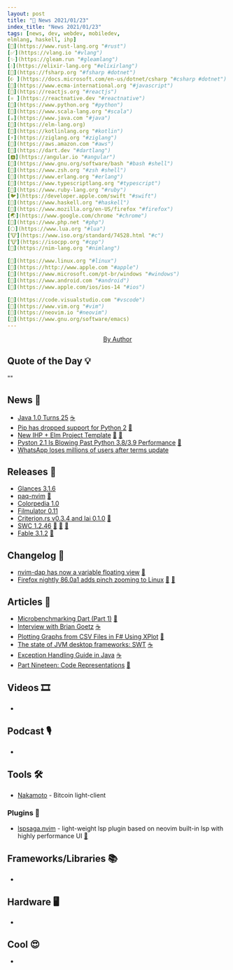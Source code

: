 ```yaml
---
layout: post
title: "📜 News 2021/01/23"
index_title: "News 2021/01/23"
tags: [news, dev, webdev, mobiledev,
elmlang, haskell, ihp]
[🦀](https://www.rust-lang.org "#rust")
[✅](https://vlang.io "#vlang")
[✨](https://gleam.run "#gleamlang")
[💧](https://elixir-lang.org "#elixirlang")
[🔷](https://fsharp.org "#fsharp #dotnet")
[☪️ ](https://docs.microsoft.com/en-us/dotnet/csharp "#csharp #dotnet")
[🔶](https://www.ecma-international.org "#javascript")
[🔶](https://reactjs.org "#reactjs")
[⚛️ ](https://reactnative.dev "#reactnative")
[🐍](https://www.python.org "#python")
[💈](https://www.scala-lang.org "#scala")
[☕️](https://www.java.com "#java")
[🔰](https://elm-lang.org)
[🗼](https://kotlinlang.org "#kotlin")
[⚡️](https://ziglang.org "#ziglang")
[🌳](https://aws.amazon.com "#aws")
[🎯](https://dart.dev "#dartlang")
[🅰️](https://angular.io "#angular")
[🐚](https://www.gnu.org/software/bash "#bash #shell")
[🐚](https://www.zsh.org "#zsh #shell")
[📡](https://www.erlang.org "#erlang")
[🔷](https://www.typescriptlang.org "#typescript")
[🔻](https://www.ruby-lang.org "#ruby")
[🐦](https://developer.apple.com/swift "#swift")
[🎩](https://www.haskell.org "#haskell")
[🦊](https://www.mozilla.org/en-US/firefox "#firefox")
[🌏](https://www.google.com/chrome "#chrome")
[🐘](https://www.php.net "#php")
[🌕](https://www.lua.org "#lua")
[🐮](https://www.iso.org/standard/74528.html "#c")
[🐮](https://isocpp.org "#cpp")
[👑](https://nim-lang.org "#nimlang")

[🐧](https://www.linux.org "#linux")
[🍎](https://http://www.apple.com "#apple")
[🦋](https://www.microsoft.com/pt-br/windows "#windows")
[🤖](https://www.android.com "#android")
[📱](https://www.apple.com/ios/ios-14 "#ios")

[📝](https://code.visualstudio.com "#vscode")
[🍃](https://www.vim.org "#vim")
[🍃](https://neovim.io "#neovim")
[🐃](https://www.gnu.org/software/emacs)
---
```


<a href="https://daily-tech-news.github.io/2021/01/23/news.html">
  <img src=""
     alt=""
     class="image">
</a>

<div style="text-align:center">
   <a href="">By Author</a>
</div>

## Quote of the Day 💡

""

[]()

## News 📰

- [Java 1.0 Turns 25](https://www.infoq.com/news/2021/01/java-turns-25/) [☕️](https://www.java.com "#java")
- [Pip has dropped support for Python 2](https://pip.pypa.io/en/stable/news/#id1) [🐍](https://www.python.org "#python")
- [New IHP + Elm Project Template](https://ihp.digitallyinduced.com/ShowPost?postId=af9d7040-ce08-4b32-b539-f6bc7e10926b) [🔰](https://elm-lang.org) [🎩](https://www.haskell.org "#haskell")
- [Pyston 2.1 Is Blowing Past Python 3.8/3.9 Performance](https://www.phoronix.com/scan.php?page=news_item&px=Pyston-2.1-vs-Python-3.8-3.9) [🐍](https://www.python.org "#python")
- [WhatsApp loses millions of users after terms update](https://www.theguardian.com/technology/2021/jan/24/whatsapp-loses-millions-of-users-after-terms-update)

## Releases 🥳

- [Glances 3.1.6](https://github.com/nicolargo/glances/releases/tag/v3.1.6)
- [paq-nvim](https://github.com/savq/paq-nvim/releases/tag/v0.4.1) [🍃](https://neovim.io "#neovim")
- [Colorpedia 1.0](https://github.com/joowani/colorpedia/releases/tag/1.0.0)
- [Filmulator 0.11](https://filmulator.org/v0-11-0/)
- [Criterion.rs v0.3.4 and Iai 0.1.0](https://bheisler.github.io/post/criterion-rs-0-3-4/) [🦀](https://www.rust-lang.org "#rust")
- [SWC 1.2.46](https://swc.rs/blog/2021/01/23/swc-1.2.46) [🦀](https://www.rust-lang.org "#rust") [🔶](https://www.ecma-international.org "#javascript") [🔷](https://www.typescriptlang.org "#typescript")
- [Fable 3.1.2](https://github.com/fable-compiler/Fable/releases/tag/3.1.2) [🔷](https://fsharp.org "#fsharp #dotnet")

## Changelog 👀

- [nvim-dap has now a variable floating view](https://github.com/mfussenegger/nvim-dap/issues/6#issuecomment-765905896) [🍃](https://neovim.io "#neovim")
- [Firefox nightly 86.0a1 adds pinch zooming to Linux](https://www.reddit.com/r/firefox/comments/l3sh4b/firefox_nightly_860a1_adds_pinch_zooming_to_linux/) [🐧](https://www.linux.org "#linux") [🦊](https://www.mozilla.org/en-US/firefox "#firefox")

## Articles 📜

- [Microbenchmarking Dart (Part 1)](https://mrale.ph/blog/2021/01/21/microbenchmarking-dart-part-1.html) [🎯](https://dart.dev "#dartlang")
- [Interview with Brian Goetz](https://freecontent.manning.com/interview-with-brian-goetz/) [☕️](https://www.java.com "#java")
- [Plotting Graphs from CSV Files in F# Using XPlot](https://markjames.dev/2021-01-23-plotting-csv-files-fsharp/) [🔷](https://fsharp.org "#fsharp #dotnet")
- [The state of JVM desktop frameworks: SWT](https://blog.frankel.ch/state-jvm-desktop-frameworks/3/) [☕️](https://www.java.com "#java")
- [Exception Handling Guide in Java](http://victorrentea.ro/blog/exception-handling-guide-in-java/) [☕️](https://www.java.com "#java")
- [Part Nineteen: Code Representations](https://arzg.github.io/lang/19/) [🦀](https://www.rust-lang.org "#rust")

## Videos 🎞

- []()

## Podcast 🎙

- []()

## Tools 🛠

- [Nakamoto](https://cloudhead.io/nakamoto/) - Bitcoin light-client

### Plugins 🔌

- [lspsaga.nvim](https://github.com/glepnir/lspsaga.nvim) - light-weight lsp plugin based on neovim built-in lsp with highly performance UI [🍃](https://neovim.io "#neovim")

## Frameworks/Libraries 📚

- []()

## Hardware 🖥

- []()

## Cool 😍

- []()

